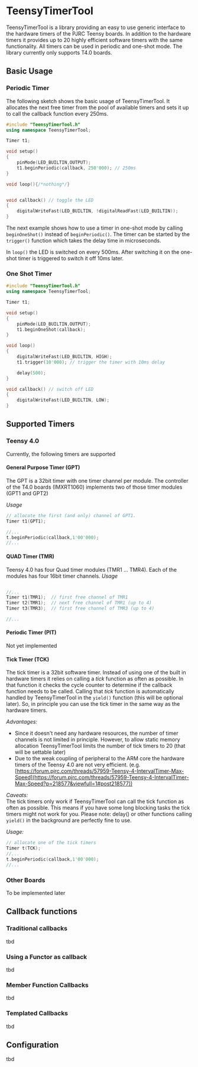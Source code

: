 # TeensyTimerTool

TeensyTimerTool is a library providing an easy to use generic interface to the hardware timers of the PJRC Teensy boards.  In addition to the hardware timers it provides up to 20 highly efficient software timers with the same functionality. All timers can be used in periodic and one-shot mode. 
The library currently only supports T4.0 boards.

## Basic Usage

### Periodic Timer
The following sketch shows the basic usage of TeensyTimerTool. It allocates the next free timer from the pool of available timers and sets it up to call the callback function every 250ms. 

```c++
#include "TeensyTimerTool.h"
using namespace TeensyTimerTool;

Timer t1; 

void setup()
{
    pinMode(LED_BUILTIN,OUTPUT);       
    t1.beginPeriodic(callback, 250'000); // 250ms       
}

void loop(){/*nothing*/}


void callback() // toggle the LED
{
    digitalWriteFast(LED_BUILTIN, !digitalReadFast(LED_BUILTIN));    
}
```

The next example shows how to use a timer in one-shot mode by calling ```beginOneShot()``` instead of ```beginPeriodic()```. The timer can be started by the ```trigger()``` function which takes the delay time in microseconds. 

In ```loop()``` the LED is switched on every 500ms. After switching it on the one-shot timer is triggered to switch it off 10ms later. 

### One Shot Timer

```c++
#include "TeensyTimerTool.h"
using namespace TeensyTimerTool;

Timer t1; 

void setup() 
{
    pinMode(LED_BUILTIN,OUTPUT);   
    t1.beginOneShot(callback); 
}

void loop()
{   
    digitalWriteFast(LED_BUILTIN, HIGH); 
    t1.trigger(10'000); // trigger the timer with 10ms delay

    delay(500);
} 

void callback() // switch off LED
{
    digitalWriteFast(LED_BUILTIN, LOW);  
}
```

## Supported Timers

### Teensy 4.0
Currently, the following timers are supported

#### General Purpose Timer (GPT)
The GPT is a 32bit timer with one timer channel per module. The controller of the T4.0 boards (IMXRT1060) implements two of those timer modules (GPT1 and GPT2)

*Usage*
```c++
// allocate the first (and only) channel of GPT1.
Timer t1(GPT1); 

//...
t.beginPeriodic(callback,1'00'000);
//...
```

#### QUAD Timer (TMR)
Teensy 4.0 has four Quad timer modules (TMR1 ... TMR4). Each of the modules has four 16bit timer channels. 
*Usage*
```c++

//...
Timer t1(TMR1);  // first free channel of TMR1
Timer t2(TMR1);  // next free channel of TMR1 (up to 4)
Timer t3(TMR3);  // first free channel of TMR3 (up to 4)

//...
```

#### Periodic Timer (PIT)
Not yet implemented

#### Tick Timer (TCK)
The tick timer is a 32bit software timer. Instead of using one of the built in hardware timers it relies on calling a *tick* function as often as possible. In that function it checks the cycle counter to determine if the callback function needs to be called. 
Calling that *tick* function is automatically handled by TeensyTimerTool in the ```yield()``` function (this will be optional later). So, in principle you can use the tick timer in the same way as the hardware timers. 

*Advantages:*
- Since it doesn't need any hardware resources, the number of timer channels is not limited in principle. However, to allow static memory allocation TeensyTimerTool limits the number of tick timers to 20 (that will be settable later)
- Due to the weak coupling of peripheral to the ARM core the hardware timers of the Teensy 4.0 are not very efficient. (e.g. [https://forum.pjrc.com/threads/57959-Teensy-4-IntervalTimer-Max-Speed](https://forum.pjrc.com/threads/57959-Teensy-4-IntervalTimer-Max-Speed?p=218577&viewfull=1#post218577))

*Caveats:*  
The tick timers only work if TeensyTimerTool can call the tick function as often as possible. This means if you have some long blocking tasks the tick timers might not work for you. Please note: delay() or other functions calling ```yield()``` in the background are perfectly fine to use. 

*Usage:*
```c++
// allocate one of the tick timers
Timer t(TCK); 
//...
t.beginPeriodic(callback,1'00'000);
//...
```

### Other Boards
To be implemented later

## Callback functions
### Traditional callbacks
tbd
### Using a Functor as callback
tbd
### Member Function Callbacks
tbd
### Templated Callbacks
tbd

## Configuration
tbd










